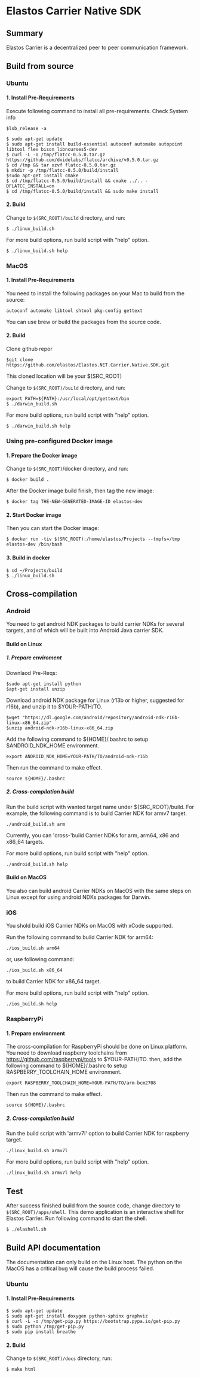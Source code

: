 # Elastos Carrier Native SDK

## Summary

Elastos Carrier is a decentralized peer to peer communication framework.

## Build from source

### Ubuntu

#### 1. Install Pre-Requirements

Execute following command to install all pre-requirements.
Check System info
```shell
$lsb_release -a
```

```shell
$ sudo apt-get update
$ sudo apt-get install build-essential autoconf automake autopoint libtool flex bison libncurses5-dev
$ curl -L -o /tmp/flatcc-0.5.0.tar.gz https://github.com/dvidelabs/flatcc/archive/v0.5.0.tar.gz
$ cd /tmp && tar xzvf flatcc-0.5.0.tar.gz
$ mkdir -p /tmp/flatcc-0.5.0/build/install
$sudo apt-get install cmake
$ cd /tmp/flatcc-0.5.0/build/install && cmake ../.. -DFLATCC_INSTALL=on
$ cd /tmp/flatcc-0.5.0/build/install && sudo make install
```

#### 2. Build

Change to `$(SRC_ROOT)/build` directory, and run:

```shell
$ ./linux_build.sh
```

For more build options, run build script with "help" option.

```shell
$ ./linux_build.sh help
```

### MacOS

#### 1. Install Pre-Requirements

You need to install the following packages on your Mac to build from the source:

```shell
autoconf automake libtool shtool pkg-config gettext
```

You can use brew or build the packages from the source code.

#### 2. Build
Clone github repor
```shell
$git clone https://github.com/elastos/Elastos.NET.Carrier.Native.SDK.git
```
This cloned location will be your $(SRC_ROOT)


Change to `$(SRC_ROOT)/build` directory, and run:

```shell
export PATH=${PATH}:/usr/local/opt/gettext/bin
$ ./darwin_build.sh
```

For more build options, run build script with "help" option.

```shell
$ ./darwin_build.sh help
```

### Using pre-configured Docker image

#### 1. Prepare the Docker image

Change to `$(SRC_ROOT)`/docker directory, and run:

```shell
$ docker build .
```

After the Docker image build finish, then tag the new image:

```shell
$ docker tag THE-NEW-GENERATED-IMAGE-ID elastos-dev
```

#### 2. Start Docker image

Then you can start the Docker image:

```shell
$ docker run -tiv $(SRC_ROOT):/home/elastos/Projects --tmpfs=/tmp elastos-dev /bin/bash
```

#### 3. Build in docker

```shell
$ cd ~/Projects/build
$ ./linux_build.sh
```

## Cross-compilation

### Android

You need to get android NDK packages to build carrier NDKs for several targets, and of which will be built into Android Java carrier SDK.

#### Build on Linux

##### 1. Prepare enviroment
Downlaod Pre-Reqs:
```shell
$sudo apt-get install python
$apt-get install unzip
```

Download android NDK package for Linux (r13b or higher, suggested for r16b), and unzip it to $YOUR-PATH/TO.
```shell
$wget "https://dl.google.com/android/repository/android-ndk-r16b-linux-x86_64.zip" 
$unzip android-ndk-r16b-linux-x86_64.zip
```


Add the following command to ${HOME}/.bashrc to setup $ANDROID_NDK_HOME environment.

```shell
export ANDROID_NDK_HOME=YOUR-PATH/TO/android-ndk-r16b
```

Then run the command to make effect.

```shell
source ${HOME}/.bashrc
```

##### 2. Cross-compilation build

Run the build script with wanted target name under ${SRC_ROOT}/build. For example, the following command is to build Carrier NDK for armv7 target.

```shell
./android_build.sh arm
```

Currently, you can 'cross-'build Carrier NDKs for arm, arm64, x86 and x86_64 targets.

For more build options, run build script with "help" option.

```shell
./android_build.sh help
```

#### Build on MacOS

You also can build android Carrier NDKs on MacOS with the same steps on Linux except for using android NDKs packages for Darwin.

### iOS

You shold build iOS Carrier NDKs on MacOS with xCode supported.

Run the following command to build Carrier NDK for arm64:

```
./ios_build.sh arm64
```

or, use following command:

```
./ios_build.sh x86_64
```

to build Carrier NDK for x86_64 target.

For more build options, run build script with "help" option.

```
./ios_build.sh help
```

### RaspberryPi

#### 1. Prepare environment

The cross-compilation for RaspberryPi should be done on Linux platform. You need to download raspberry toolchains from https://github.com/raspberrypi/tools to $YOUR-PATH/TO. then, add the following command to ${HOME}/.bashrc to setup RASPBERRY_TOOLCHAIN_HOME environment.

```shell
export RASPBERRY_TOOLCHAIN_HOME=YOUR-PATH/TO/arm-bcm2708
```

Then run the command to make effect.

```shell
source ${HOME}/.bashrc
```

##### 2. Cross-compilation build

Run the build script with 'armv7l' option to build Carrier NDK for raspberry target.

```shell
./linux_build.sh armv7l
```

For more build options, run build script with "help" option.

```shell
./linux_build.sh armv7l help
```

## Test

After success finished build from the source code, change directory to `$(SRC_ROOT)/apps/shell`.
This demo application is an interactive shell for Elastos Carrier. Run following command to start
the shell.

```shell
$ ./elashell.sh
```

## Build API documentation

The documentation can only build on the Linux host. The python on the MacOS has a critical bug 
will cause the build process failed.

### Ubuntu

#### 1. Install Pre-Requirements

```shell
$ sudo apt-get update
$ sudo apt-get install doxygen python-sphinx graphviz
$ curl -L -o /tmp/get-pip.py https://bootstrap.pypa.io/get-pip.py
$ sudo python /tmp/get-pip.py
$ sudo pip install breathe
```

#### 2. Build

Change to `$(SRC_ROOT)/docs` directory, run:

```shell
$ make html
```
